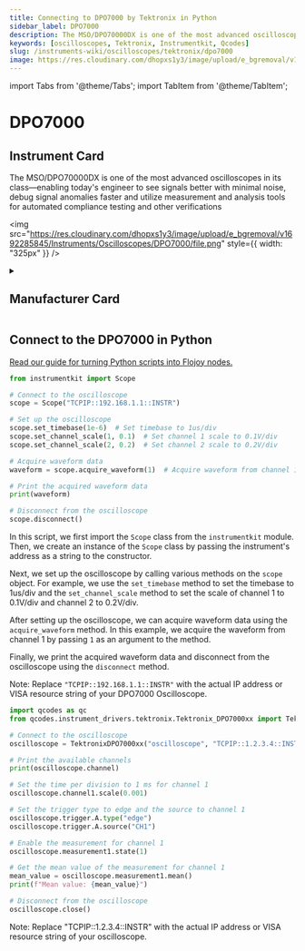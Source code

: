 ```yaml
---
title: Connecting to DPO7000 by Tektronix in Python
sidebar_label: DPO7000
description: The MSO/DPO70000DX is one of the most advanced oscilloscopes in its class—enabling today's engineer to see signals better with minimal noise, debug signal anomalies faster and utilize measurement and analysis tools for automated compliance testing and other verifications
keywords: [oscilloscopes, Tektronix, Instrumentkit, Qcodes]
slug: /instruments-wiki/oscilloscopes/tektronix/dpo7000
image: https://res.cloudinary.com/dhopxs1y3/image/upload/e_bgremoval/v1692285845/Instruments/Oscilloscopes/DPO7000/file.png
---
```


import Tabs from '@theme/Tabs';
import TabItem from '@theme/TabItem';

# DPO7000

## Instrument Card

<div className="flex">

<div>

The MSO/DPO70000DX is one of the most advanced oscilloscopes in its class—enabling today's engineer to see signals better with minimal noise, debug signal anomalies faster and utilize measurement and analysis tools for automated compliance testing and other verifications

</div>

<img src="https://res.cloudinary.com/dhopxs1y3/image/upload/e_bgremoval/v1692285845/Instruments/Oscilloscopes/DPO7000/file.png" style={{ width: "325px" }} />

</div>

<details>
<summary><h2>Manufacturer Card</h2></summary>

<img src="https://res.cloudinary.com/dhopxs1y3/image/upload/e_bgremoval/v1692125954/Instruments/Vendor%20Logos/Tektronix.png" style={{ width: "100%", objectFit: "cover" }} />

Tektronix, Inc., historically widely known as Tek, is an American company best known for manufacturing test and measurement devices such as [oscilloscopes](https://en.wikipedia.org/wiki/Oscilloscope), [logic analyzers](https://en.wikipedia.org/wiki/Logic_analyzer), and video and mobile test protocol equipment. <a href="https://www.tek.com/en">Website</a>.

<ul>
  <li>Headquarters: USA</li>
  <li>Yearly Revenue (millions, USD): 5800.0</li>
</ul>
</details>

## Connect to the DPO7000 in Python

[Read our guide for turning Python scripts into Flojoy nodes.](https://docs.flojoy.ai/custom-nodes/creating-custom-node/)


<Tabs>
<TabItem value="Instrumentkit" label="Instrumentkit">


```python
from instrumentkit import Scope

# Connect to the oscilloscope
scope = Scope("TCPIP::192.168.1.1::INSTR")

# Set up the oscilloscope
scope.set_timebase(1e-6)  # Set timebase to 1us/div
scope.set_channel_scale(1, 0.1)  # Set channel 1 scale to 0.1V/div
scope.set_channel_scale(2, 0.2)  # Set channel 2 scale to 0.2V/div

# Acquire waveform data
waveform = scope.acquire_waveform(1)  # Acquire waveform from channel 1

# Print the acquired waveform data
print(waveform)

# Disconnect from the oscilloscope
scope.disconnect()
```

In this script, we first import the `Scope` class from the `instrumentkit` module. Then, we create an instance of the `Scope` class by passing the instrument's address as a string to the constructor.

Next, we set up the oscilloscope by calling various methods on the `scope` object. For example, we use the `set_timebase` method to set the timebase to 1us/div and the `set_channel_scale` method to set the scale of channel 1 to 0.1V/div and channel 2 to 0.2V/div.

After setting up the oscilloscope, we can acquire waveform data using the `acquire_waveform` method. In this example, we acquire the waveform from channel 1 by passing `1` as an argument to the method.

Finally, we print the acquired waveform data and disconnect from the oscilloscope using the `disconnect` method.

Note: Replace `"TCPIP::192.168.1.1::INSTR"` with the actual IP address or VISA resource string of your DPO7000 Oscilloscope.

</TabItem>
<TabItem value="Qcodes" label="Qcodes">

```python
import qcodes as qc
from qcodes.instrument_drivers.tektronix.Tektronix_DPO7000xx import TektronixDPO7000xx

# Connect to the oscilloscope
oscilloscope = TektronixDPO7000xx("oscilloscope", "TCPIP::1.2.3.4::INSTR")

# Print the available channels
print(oscilloscope.channel)

# Set the time per division to 1 ms for channel 1
oscilloscope.channel1.scale(0.001)

# Set the trigger type to edge and the source to channel 1
oscilloscope.trigger.A.type("edge")
oscilloscope.trigger.A.source("CH1")

# Enable the measurement for channel 1
oscilloscope.measurement1.state(1)

# Get the mean value of the measurement for channel 1
mean_value = oscilloscope.measurement1.mean()
print(f"Mean value: {mean_value}")

# Disconnect from the oscilloscope
oscilloscope.close()
```
Note: Replace "TCPIP::1.2.3.4::INSTR" with the actual IP address or VISA resource string of your oscilloscope.

</TabItem>
</Tabs>